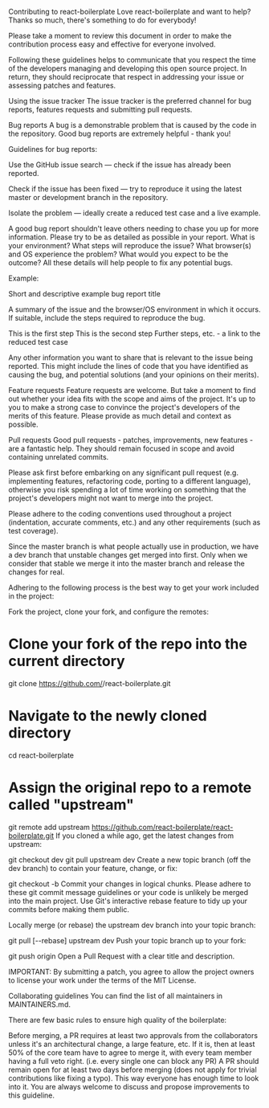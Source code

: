 Contributing to react-boilerplate
Love react-boilerplate and want to help? Thanks so much, there's something to do for everybody!

Please take a moment to review this document in order to make the contribution process easy and effective for everyone involved.

Following these guidelines helps to communicate that you respect the time of the developers managing and developing this open source project. In return, they should reciprocate that respect in addressing your issue or assessing patches and features.

Using the issue tracker
The issue tracker is the preferred channel for bug reports, features requests and submitting pull requests.


Bug reports
A bug is a demonstrable problem that is caused by the code in the repository. Good bug reports are extremely helpful - thank you!

Guidelines for bug reports:

Use the GitHub issue search — check if the issue has already been reported.

Check if the issue has been fixed — try to reproduce it using the latest master or development branch in the repository.

Isolate the problem — ideally create a reduced test case and a live example.

A good bug report shouldn't leave others needing to chase you up for more information. Please try to be as detailed as possible in your report. What is your environment? What steps will reproduce the issue? What browser(s) and OS experience the problem? What would you expect to be the outcome? All these details will help people to fix any potential bugs.

Example:

Short and descriptive example bug report title

A summary of the issue and the browser/OS environment in which it occurs. If suitable, include the steps required to reproduce the bug.

This is the first step
This is the second step
Further steps, etc.
<url> - a link to the reduced test case

Any other information you want to share that is relevant to the issue being reported. This might include the lines of code that you have identified as causing the bug, and potential solutions (and your opinions on their merits).


Feature requests
Feature requests are welcome. But take a moment to find out whether your idea fits with the scope and aims of the project. It's up to you to make a strong case to convince the project's developers of the merits of this feature. Please provide as much detail and context as possible.


Pull requests
Good pull requests - patches, improvements, new features - are a fantastic help. They should remain focused in scope and avoid containing unrelated commits.

Please ask first before embarking on any significant pull request (e.g. implementing features, refactoring code, porting to a different language), otherwise you risk spending a lot of time working on something that the project's developers might not want to merge into the project.

Please adhere to the coding conventions used throughout a project (indentation, accurate comments, etc.) and any other requirements (such as test coverage).

Since the master branch is what people actually use in production, we have a dev branch that unstable changes get merged into first. Only when we consider that stable we merge it into the master branch and release the changes for real.

Adhering to the following process is the best way to get your work included in the project:

Fork the project, clone your fork, and configure the remotes:

# Clone your fork of the repo into the current directory
git clone https://github.com/<your-username>/react-boilerplate.git
# Navigate to the newly cloned directory
cd react-boilerplate
# Assign the original repo to a remote called "upstream"
git remote add upstream https://github.com/react-boilerplate/react-boilerplate.git
If you cloned a while ago, get the latest changes from upstream:

git checkout dev
git pull upstream dev
Create a new topic branch (off the dev branch) to contain your feature, change, or fix:

git checkout -b <topic-branch-name>
Commit your changes in logical chunks. Please adhere to these git commit message guidelines or your code is unlikely be merged into the main project. Use Git's interactive rebase feature to tidy up your commits before making them public.

Locally merge (or rebase) the upstream dev branch into your topic branch:

git pull [--rebase] upstream dev
Push your topic branch up to your fork:

git push origin <topic-branch-name>
Open a Pull Request with a clear title and description.

IMPORTANT: By submitting a patch, you agree to allow the project owners to license your work under the terms of the MIT License.

Collaborating guidelines
You can find the list of all maintainers in MAINTAINERS.md.

There are few basic rules to ensure high quality of the boilerplate:

Before merging, a PR requires at least two approvals from the collaborators unless it's an architectural change, a large feature, etc. If it is, then at least 50% of the core team have to agree to merge it, with every team member having a full veto right. (i.e. every single one can block any PR)
A PR should remain open for at least two days before merging (does not apply for trivial contributions like fixing a typo). This way everyone has enough time to look into it.
You are always welcome to discuss and propose improvements to this guideline.